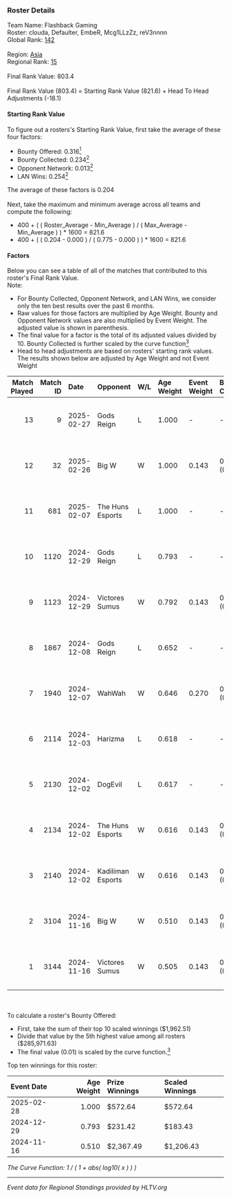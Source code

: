 ### Roster Details<br />
Team Name: Flashback Gaming<br />
Roster: clouda, Defaulter, EmbeR, Mcg1LLzZz, reV3nnnn<br />
Global Rank: [142](../../standings_global_2025_02_28.md)<br />
<br />
Region: [Asia]( ../../standings_asia_2025_02_28.md)<br />
Regional Rank: [15]( ../../standings_asia_2025_02_28.md)<br />
<br />
Final Rank Value:  803.4<br />
<br />
Final Rank Value (803.4) = Starting Rank Value (821.6) + Head To Head Adjustments (-18.1)<br />

#### Starting Rank Value<br />
To figure out a rosters's Starting Rank Value, first take the average of these four factors:<br />
- Bounty Offered: 0.316[<sup>1</sup>](#table2)
- Bounty Collected: 0.234[<sup>2</sup>](#table1)
- Opponent Network: 0.013[<sup>2</sup>](#table1)
- LAN Wins: 0.254[<sup>2</sup>](#table1)

The average of these factors is 0.204<br />
<br />
Next, take the maximum and minimum average across all teams and compute the following:<br />
- 400 + ( ( Roster_Average - Min_Average ) / ( Max_Average - Min_Average ) ) * 1600 = 821.6
- 400 + ( ( 0.204 - 0.000 ) / ( 0.775 - 0.000 ) ) * 1600 = 821.6


#### Factors<br />
Below you can see a table of all of the matches that contributed to this roster's Final Rank Value.<br />
Note:<br />

- For Bounty Collected, Opponent Network, and LAN Wins, we consider only the ten best results over the past 6 months.
- Raw values for those factors are multiplied by Age Weight. Bounty and Opponent Network values are also multiplied by Event Weight. The adjusted value is shown in parenthesis.
- The final value for a factor is the total of its adjusted values divided by 10. Bounty Collected is further scaled by the curve function[<sup>3</sup>](#curveFunction)
- Head to head adjustments are based on rosters' starting rank values. The results shown below are adjusted by Age Weight and not Event Weight
<span id="table1"></span><br />


| Match Played | Match ID | Date       | Opponent          | W/L | Age Weight | Event Weight | Bounty Collected | Opponent Network | LAN Wins  | H2H Adj. | Roster                                             |
| -: | -: | :- | :- | :- | :- | :- | :- | :- | :- | -: | :- |
|           13 |        9 | 2025-02-27 | Gods Reign        | L   | 1.000      | -            | -                | -                | -         |   -15.16 | clouda, Defaulter, EmbeR, Mcg1LLzZz, reV3nnnn      |
|           12 |       32 | 2025-02-26 | Big W             | W   | 1.000      | 0.143        | 0.006 (0.001)    | 0.078 (0.011)    | 1 (1.000) |    11.23 | clouda, Defaulter, EmbeR, Mcg1LLzZz, reV3nnnn      |
|           11 |      681 | 2025-02-07 | The Huns Esports  | L   | 1.000      | -            | -                | -                | -         |    -9.17 | clouda, Defaulter, EmbeR, Mcg1LLzZz, reV3nnnn      |
|           10 |     1120 | 2024-12-29 | Gods Reign        | L   | 0.793      | -            | -                | -                | -         |   -10.78 | clouda, DiceDealer, EmbeR, PokemoN, reV3nnnn       |
|            9 |     1123 | 2024-12-29 | Victores Sumus    | W   | 0.792      | 0.143        | 0.007 (0.001)    | 0.169 (0.019)    | 0 (0.000) |     7.56 | clouda, DiceDealer, EmbeR, PokemoN, reV3nnnn       |
|            8 |     1867 | 2024-12-08 | Gods Reign        | L   | 0.652      | -            | -                | -                | -         |    -9.68 | clouda, DiceDealer, EmbeR, Mcg1LLzZz, reV3nnnn     |
|            7 |     1940 | 2024-12-07 | WahWah            | W   | 0.646      | 0.270        | 0.000 (0.000)    | 0.000 (0.000)    | 0 (0.000) |     1.69 | clouda, DiceDealer, EmbeR, Mcg1LLzZz, reV3nnnn     |
|            6 |     2114 | 2024-12-03 | Harizma           | L   | 0.618      | -            | -                | -                | -         |   -10.33 | clouda, Defaulter, EmbeR, Mcg1LLzZz, reV3nnnn      |
|            5 |     2130 | 2024-12-02 | DogEvil           | L   | 0.617      | -            | -                | -                | -         |    -9.74 | clouda, Defaulter, EmbeR, Mcg1LLzZz, reV3nnnn      |
|            4 |     2134 | 2024-12-02 | The Huns Esports  | W   | 0.616      | 0.143        | 0.029 (0.003)    | 0.854 (0.075)    | 0 (0.000) |    13.52 | clouda, Defaulter, EmbeR, Mcg1LLzZz, reV3nnnn      |
|            3 |     2140 | 2024-12-02 | Kadiliman Esports | W   | 0.616      | 0.143        | 0.000 (0.000)    | 0.031 (0.003)    | 0 (0.000) |     1.54 | clouda, Defaulter, EmbeR, Mcg1LLzZz, reV3nnnn      |
|            2 |     3104 | 2024-11-16 | Big W             | W   | 0.510      | 0.143        | 0.006 (0.000)    | 0.078 (0.006)    | 1 (0.510) |     5.54 | clouda, Defaulter, DiceDealer, Mcg1LLzZz, reV3nnnn |
|            1 |     3144 | 2024-11-16 | Victores Sumus    | W   | 0.505      | 0.143        | 0.007 (0.001)    | 0.169 (0.012)    | 1 (0.505) |     5.64 | clouda, Defaulter, DiceDealer, Mcg1LLzZz, reV3nnnn |

<br />
<span id="table2"></span><br />
To calculate a roster's Bounty Offered:<br />

- First, take the sum of their top 10 scaled winnings ($1,962.51)
- Divide that value by the 5th highest value among all rosters ($285,971.63)
- The final value (0.01) is scaled by the curve function.[<sup>3</sup>](#curveFunction)

Top ten winnings for this roster:<br />

| Event Date | Age Weight | Prize Winnings | Scaled Winnings |
| :- | -: | :- | :- |
| 2025-02-28 |      1.000 | $572.64        | $572.64         |
| 2024-12-29 |      0.793 | $231.42        | $183.43         |
| 2024-11-16 |      0.510 | $2,367.49      | $1,206.43       |


<span id="curveFunction"></span>_The Curve Function: 1 / ( 1 + abs( log10( x ) ) )_<br />

---
_Event data for Regional Standings provided by HLTV.org_<br />
